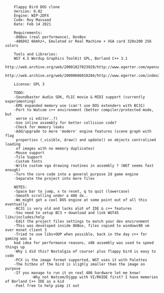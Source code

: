 
		Flappy Bird DOS clone
		Version: 0.02
		Engine: WIP-2DFX
		Code: Roy Massaad
		Date: Feb 14 2021

		Requirements:
		-86Box (real performance), DosBox
		-486DX2 66mhz+, Emulated or Real Machine + VGA card 320x200 256 colors

		Tools and Libraries:
		WGT 4.5 Wordup Graphics ToolKit GPL, Borland C++ 3.1
                http://web.archive.org/web/20001027023929/http://www.egerter.com/opensource.htm
                http://web.archive.org/web/20000606010204/http://www.egerter.com/index3.htm

		License: GPL 3

		TODO:
		-Soundbaster Audio SDK, FLIC movie & MIDI support (currently experimenting)
		-EMS expanded memory use (can't use DOS extenders with BC31)
		-Port to Watcom c++ environment (better compiler/protected mode, but
		 worse vi editor..?)
		-Use inline assembly for better collision code?
		-Check for memory leaks
		-Add/upgrade to more 'modern' engine features (scene graph with flag
		 properties (_visible, draw() and update() on objects centralized loading
		 of images with no memory duplicates)
		-Mouse support
		-Tile Support
		-Custom fonts
		-Write custom vga drawing routines in assembly ? (WGT seems fast enough)
		-Turn the core code into a general purpose 2d game engine
		-Separate the project into more files

		NOTES:
		-Space bar to jump, x to reset, q to quit (lowercase)
		-Smooth scrolling under a 486 dx..
		-We might get a cool DOS engine at some point out of all this eventually
		-BC31 is very old and lacks alot of IDE & c++ features
		-You need to setup BC3 + download and link WGT45 libs/includes/help
		-Edit the project files settings to match your dev environment
		-This was developed inside 86Box, files copied to windows98 vm over msnet client 3
		-Tried to use libs+OOP when possible, back in the day c++ for gaming was a
		bad idea for performance reasons, x86 assembly was used to speed things up
		-Why i did this? Nostalgia of course! plus flappy bird is easy to code
		-PCX is the image format supported, WGT uses it with Palettes
		-The hitbox of the bird is slighly smaller than the image on purpose
		-If you manage to run it on real 486 hardware let me know!
                -Why not Watcom/Djgpp with VI/RHIDE first? I have memories of Borland C++ IDE as a kid
		-Feel free to help pimp it out


